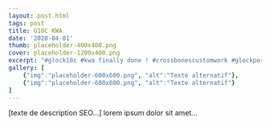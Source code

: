 ```yaml
---
layout: post.html
tags: post
title: G18C KWA
date: '2020-04-01'
thumb: placeholder-400x400.png
cover: placeholder-1200x400.png
excerpt: "#glock18c #kwa finally done ! #crossbonescustomwork #glockporn #airsoftobsessed #gunstippling"
gallery: [
    {"img":"placeholder-600x600.png", "alt":"Texte alternatif"},
    {"img":"placeholder-600x600.png", "alt":"Texte alternatif"}
]
---
```


[texte de description SEO...] lorem ipsum dolor sit amet...